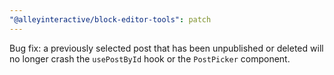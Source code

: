 ```yaml
---
"@alleyinteractive/block-editor-tools": patch
---
```


Bug fix: a previously selected post that has been unpublished or deleted will no longer crash the `usePostById` hook or the `PostPicker` component.
